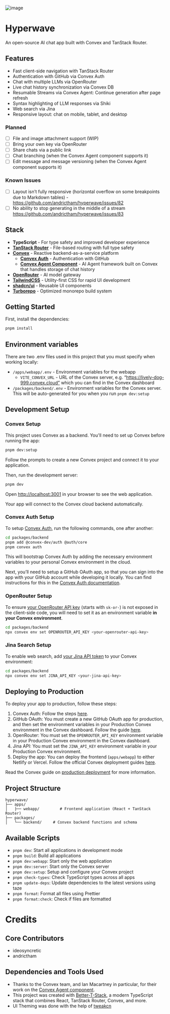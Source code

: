 ![image](https://github.com/user-attachments/assets/a30e8af8-8ab0-492e-af7d-c0cfaf29aa31)

# Hyperwave
An open-source AI chat app built with Convex and TanStack Router.

## Features

- Fast client-side navigation with TanStack Router
- Authentication with GitHub via Convex Auth
- Chat with multiple LLMs via OpenRouter
- Live chat history synchronization via Convex DB
- Resumable Streams via Convex Agent: Continue generation after page refresh
- Syntax highlighting of LLM responses via Shiki
- Web search via Jina
- Responsive layout: chat on mobile, tablet, and desktop

### Planned

- [ ] File and image attachment support (WIP)
- [ ] Bring your own key via OpenRouter
- [ ] Share chats via a public link
- [ ] Chat branching (when the Convex Agent component supports it)
- [ ] Edit message and message versioning (when the Convex Agent component supports it)

### Known Issues

- [ ] Layout isn’t fully responsive (horizontal overflow on some breakpoints due to Markdown tables) - https://github.com/andrictham/hyperwave/issues/82
- [ ] No ability to stop generating in the middle of a stream https://github.com/andrictham/hyperwave/issues/83

## Stack

- **TypeScript** - For type safety and improved developer experience
- [**TanStack Router**](https://tanstack.com/router/latest) - File-based routing with full type safety
- [**Convex**](https://www.convex.dev/) - Reactive backend-as-a-service platform
  - [**Convex Auth**](https://labs.convex.dev/auth) - Authentication with GitHub
  - [**Convex Agent Component**](https://convex.dev/docs/agent-component) - AI Agent framework built on Convex that handles storage of chat history
- [**OpenRouter**](https://openrouter.ai/) - AI model gateway
- [**TailwindCSS**](https://tailwindcss.com/) - Utility-first CSS for rapid UI development
- [**shadcn/ui**](https://ui.shadcn.com/) - Reusable UI components
- [**Turborepo**](https://turborepo.com/) - Optimized monorepo build system

## Getting Started

First, install the dependencies:

```bash
pnpm install
```

## Environment variables

There are two .env files used in this project that you must specify when working locally:

- `/apps/webapp/.env` - Environment variables for the webapp
  - `VITE_CONVEX_URL` - URL of the Convex server, e.g. “https://lively-dog-999.convex.cloud” which you can find in the Convex dashboard
- `/packages/backend/.env` - Environment variables for the Convex server. This will be auto-generated for you when you run `pnpm dev:setup`

## Development Setup

### Convex Setup

This project uses Convex as a backend. You'll need to set up Convex before running the app:

```bash
pnpm dev:setup
```

Follow the prompts to create a new Convex project and connect it to your application.

Then, run the development server:

```bash
pnpm dev
```

Open [http://localhost:3001](http://localhost:3001) in your browser to see the web application.

Your app will connect to the Convex cloud backend automatically.

### Convex Auth Setup

To setup [Convex Auth](https://labs.convex.dev/auth), run the following commands, one after another:

```bash
cd packages/backend
pnpm add @convex-dev/auth @auth/core
pnpm convex auth
```

This will bootstrap Convex Auth by adding the necessary environment variables to your personal Convex environment in the cloud.

Next, you’ll need to setup a GitHub OAuth app, so that you can sign into the app with your GitHub account while developing it locally. You can find instructions for this in the [Convex Auth documentation](https://labs.convex.dev/auth/config/oauth/github).

### OpenRouter Setup

To ensure [your OpenRouter API key](https://openrouter.ai/settings/keys) (starts with `sk-or-`) is not exposed in the client-side code, you will need to set it as an environment variable **in your Convex environment**.

```bash
cd packages/backend
npx convex env set OPENROUTER_API_KEY <your-openrouter-api-key>
```

### Jina Search Setup

To enable web search, add [your Jina API token](https://jina.ai/) to your Convex environment:

```bash
cd packages/backend
npx convex env set JINA_API_KEY <your-jina-api-key>
```

## Deploying to Production

To deploy your app to production, follow these steps:

1. Convex Auth: Follow the steps [here](https://labs.convex.dev/auth/production).
2. GitHub OAuth: You must create a new GitHub OAuth app for production, and then set the environment variables in your Production Convex environment in the Convex dashboard. Follow the guide [here](https://labs.convex.dev/auth/config/oauth/github).
3. OpenRouter: You must set the `OPENROUTER_API_KEY` environment variable in your Production Convex environment in the Convex dashboard.
4. Jina API: You must set the `JINA_API_KEY` environment variable in your Production Convex environment.
5. Deploy the app: You can deploy the frontend (`apps/webapp`) to either Netlify or Vercel. Follow the official Convex deployment guides [here](https://docs.convex.dev/production/hosting/).

Read the Convex guide on [production deployment](https://docs.convex.dev/production) for more information.

## Project Structure

```
hyperwave/
├── apps/
│   ├── webapp/         # Frontend application (React + TanStack Router)
├── packages/
│   └── backend/     # Convex backend functions and schema

```

## Available Scripts

- `pnpm dev`: Start all applications in development mode
- `pnpm build`: Build all applications
- `pnpm dev:webapp`: Start only the web application
- `pnpm dev:server`: Start only the Convex server
- `pnpm dev:setup`: Setup and configure your Convex project
- `pnpm check-types`: Check TypeScript types across all apps
- `pnpm update-deps`: Update dependencies to the latest versions using taze
- `pnpm format`: Format all files using Prettier
- `pnpm format:check`: Check if files are formatted

# Credits

## Core Contributors

- ideosyncretic
- andrictham

## Dependencies and Tools Used

- Thanks to the Convex team, and Ian Macartney in particular, for their work on the [Convex Agent component](https://github.com/get-convex/agent).
- This project was created with [Better-T-Stack](https://github.com/AmanVarshney01/create-better-t-stack), a modern TypeScript stack that combines React, TanStack Router, Convex, and more.
- UI Theming was done with the help of [tweakcn](https://tweakcn.com/)
